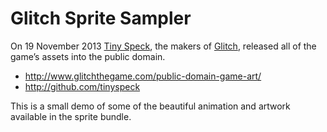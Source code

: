 # Glitch Sprite Sampler

On 19 November 2013 [Tiny Speck](http://tinyspeck.com/), the makers of [Glitch](http://www.glitchthegame.com/), released all of the game’s assets into the public domain.

* http://www.glitchthegame.com/public-domain-game-art/
* http://github.com/tinyspeck

This is a small demo of some of the beautiful animation and artwork available in the sprite bundle.
